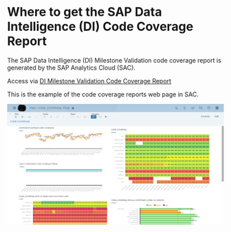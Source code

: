 # Where to get the SAP Data Intelligence (DI) Code Coverage Report

The SAP Data Intelligence (DI) Milestone Validation code coverage report is generated by the SAP Analytics Cloud (SAC).

Access via [DI Milestone Validation Code Coverage Report](https://hanalyticsreporting.us10.sapanalytics.cloud/sap/fpa/ui/app.html#;view_id=story;storyId=9BA81AF8B2428FA6B9A094F17D3742EA;forceOpenView=true)

This is the example of the code coverage reports web page in SAC.

![Display](../CI-Framework/Image/CodeCoverage/code_coverage_main_page.png)
